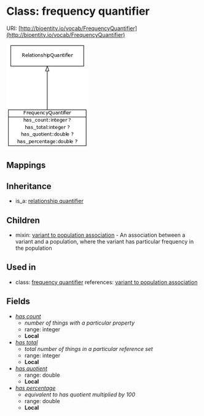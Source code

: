 # Class: frequency quantifier




URI: [http://bioentity.io/vocab/FrequencyQuantifier](http://bioentity.io/vocab/FrequencyQuantifier)

![img](images/FrequencyQuantifier.png)
## Mappings

## Inheritance

 *  is_a: [relationship quantifier](RelationshipQuantifier.md)
## Children

 *  mixin: [variant to population association](VariantToPopulationAssociation.md) - An association between a variant and a population, where the variant has particular frequency in the population
## Used in

 *  class: [frequency quantifier](FrequencyQuantifier.md) references: [variant to population association](VariantToPopulationAssociation.md)
## Fields

 * _[has count](has_count.md)_
    * _number of things with a particular property_
    * range: integer
    * __Local__
 * _[has total](has_total.md)_
    * _total number of things in a particular reference set_
    * range: integer
    * __Local__
 * _[has quotient](has_quotient.md)_
    * range: double
    * __Local__
 * _[has percentage](has_percentage.md)_
    * _equivalent to has quotient multiplied by 100_
    * range: double
    * __Local__
